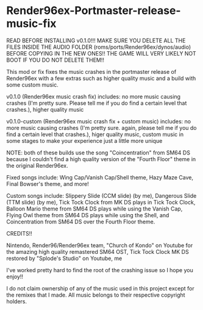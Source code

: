 # Render96ex-Portmaster-release-music-fix
READ BEFORE INSTALLING v0.1.0!!!
MAKE SURE YOU DELETE ALL THE FILES INSIDE THE AUDIO FOLDER (roms/ports/Render96ex/dynos/audio) BEFORE COPYING IN THE NEW ONES!! THE GAME WILL VERY LIKELY NOT BOOT IF YOU DO NOT DELETE THEM!!

This mod or fix fixes the music crashes in the portmaster release of Render96ex with a few extras such as higher quality music and a build with some custom music.

v0.1.0 (Render96ex music crash fix) includes:
  no more music causing crashes (I'm pretty sure. Please tell me if you do find a certain level that crashes.),
  higher quality music

v0.1.0-custom (Render96ex music crash fix + custom music) includes:
  no more music causing crashes (I'm pretty sure. again, please tell me if you do find a certain level that crashes.),
  higer quality music,
  custom music in some stages to make your experience just a little more unique

NOTE: both of these builds use the song "Coincentration" from SM64 DS because I couldn't find a high quality version of the "Fourth Floor" theme in the original Render96ex.

Fixed songs include:
  Wing Cap/Vanish Cap/Shell theme,
  Hazy Maze Cave,
  Final Bowser's theme,
and more!

Custom songs include:
  Slippery Slide (CCM slide) (by me),
  Dangerous Slide (TTM slide) (by me),
  Tick Tock Clock from MK DS plays in Tick Tock Clock,
  Balloon Mario theme from SM64 DS plays while using the Vanish Cap,
  Flying Owl theme from SM64 DS plays while using the Shell, and Coincentration from SM64 DS over the Fourth Floor theme.

CREDITS!!
  
  Nintendo,
  Render96/Render96ex team,
  "Church of Kondo" on Youtube for the amazing high quality remastered SM64 OST,
  Tick Tock Clock MK DS restored by "Splode's Studio" on Youtube,
  me

I've worked pretty hard to find the root of the crashing issue so I hope you enjoy!!

I do not claim ownership of any of the music used in this project except for the remixes that I made. All music belongs to their respective copyright holders.
